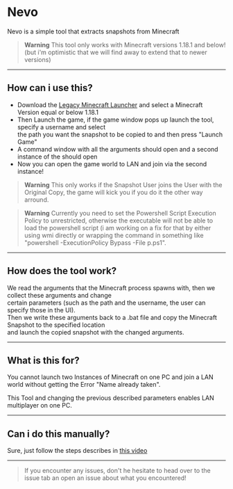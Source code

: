 # Nevo

Nevo is a simple tool that extracts snapshots from Minecraft


>**Warning**
> This tool only works with Minecraft versions 1.18.1 and below! (but i'm optimistic that we will find away to extend that to newer versions)

---

## How can i use this?

- Download the [Legacy Minecraft Launcher](https://launcher.mojang.com/download/MinecraftInstaller.msi) and select a Minecraft Version equal or below 1.18.1
- Then Launch the game, if the game window pops up launch the tool, specify a username and select <br >
the path you want the snapshot to be copied to and then press "Launch Game"
- A command window with all the arguments should open and a second instance of the should open
- Now you can open the game world to LAN and join via the second instance!

>**Warning**
>This only works if the Snapshot User joins the User with the Original Copy, the game will kick you if you do it the other way arround.

>**Warning**
>Currently you need to set the Powershell Script Execution Policy to unrestricted, otherwise the executable will not be able to load the powershell script (i am working on a fix for that by either using wmi directly or wrapping the command in something like "powershell -ExecutionPolicy Bypass -File p.ps1".

---

## How does the tool work?
We read the arguments that the Minecraft process spawns with, then we collect these arguments and change <br >
certain parameters (such as the path and the username, the user can specify those in the UI). <br >
Then we write these arguments back to a .bat file and copy the Minecraft Snapshot to the specified location <br >
and launch the copied snapshot with the changed arguments.

---

## What is this for?
You cannot launch two Instances of Minecraft on one PC and join a LAN world without getting the Error "Name already taken".

This Tool and changing the previous described parameters enables LAN multiplayer on one PC.

---

## Can i do this manually?
Sure, just follow the steps describes in [this video](https://www.youtube.com/watch?v=UNpvtNHUbCE)

---

>If you encounter any issues, don't he hesitate to head over to the issue tab an open an issue about what you encountered!